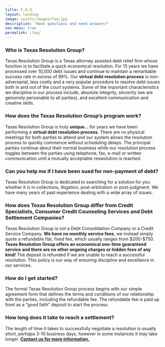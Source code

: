 ```yaml
---
title: F.A.Q.
layout: landing
image: assets/images/faq.jpg
description: 'Have questions and need answers?'
nav-menu: true
permalink: /faq/
---
```

<!-- Main -->
<div id="main">

<!-- One -->
<section id="one">
	<div class="inner">
    <p><span style="color:blue"><h3>Who is Texas Resolution Group?</h3></span>
    <p>Texas Resolution Group is a Texas attorney assisted debt relief firm whose function
                  is to facilitate a quick economical resolution. For 15 years we have processed over
                  10,000 debt issues and continue to maintain a remarkable success rate in excess of 99%.
                  Our <span style="font-weight:bold">virtual debt resolution process</span> is non-adversarial, less costly and a very popular
                  procedure to resolve debt issues both in and out of the court systems. Some of the
                  important characteristics we discipline in our process include, absolute integrity, sincerity
                  (we are genuinely personable to all parties), and excellent communication and creative
                  skills.</p>
    <p><span style="color:blue"><h3>How does the Texas Resolution Group’s program work?</h3></span>
    <p>Texas Resolution Group is truly <span style="font-weight:bold">unique... </span>for years we have been performing a
                  <span style="font-weight:bold">virtual debt resolution process.</span> There are no physical meetings for both parties to attend
                  and our system allows the resolution process to quickly commence without scheduling
                  delays. The principal parties continue about their normal business while our resolution
                  process toggles between the parties using telephone, fax, e-mail or written
                  communication until a mutually acceptable reswolution is reached.</p>
    <p><span style="color:blue"><h3>Can you help me if I have been sued for non-payment of debt?</h3></span>
    <p>Texas Resolution Group is dedicated to searching for a solution for you whether it is
                  in collections, litigation, post-arbitration or post-judgment. We have many years of past
                  experience dealing with a wide array of issues.</p>
    <p><span style="color:blue"><h3>How does Texas Resolution Group differ from Credit Specialists, Consumer Credit Counseling Services and Debt Settlement Companies?</h3></span>
    <p>Texas Resolution Group is not a Debt Consolidation Company or a Credit Service
                  Company. <span style="font-weight:bold">We have no monthly service fees</span>, we instead simply quote a refundable flat,
                  fixed fee, which usually ranges from $200-$750. <span style="font-weight:bold">Texas Resolution Group offers an
                  economical one-time guaranteed service and there are no other ongoing charges or
                  hidden fees of any kind!</span> The deposit is refunded if we are unable to reach a successful
                  resolution. This policy is our way of ensuring discipline and excellance in our services.</p>
    <p><span style="color:blue"><h3>How do I get started?</h3></span>
    <p>The formal Texas Resolution Group process begins with our simple agreement form
                  that defines the terms and conditions of our relationship with the parties, including the
                  refundable fee. The refundable fee is paid up front as a “good faith” deposit to start the
                  process.</p>
    <p><span style="color:blue"><h3>How long does it take to reach a settlement?</h3></span>
    <p>The length of time it takes to successfully negotiate a resolution is usually short,
                  perhaps 3-10 business days, however in some instances it may take longer.
                  <span style="font-weight: bold"><a href="mailto:intake@txrgp.com?subject=Intake Request">Contact us for more information.</a></span></p>
